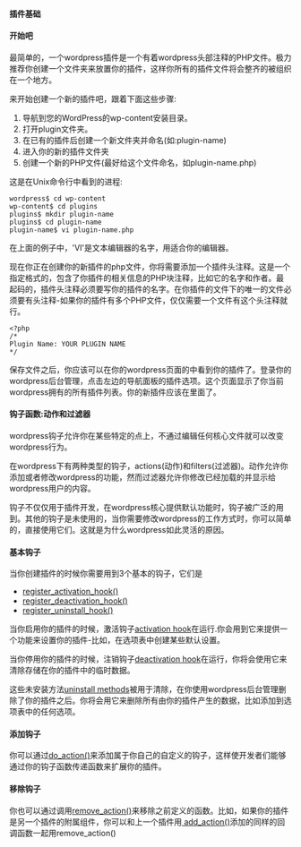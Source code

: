 #### 插件基础
#### 开始吧
最简单的，一个wordpress插件是一个有着wordpress头部注释的PHP文件。极力推荐你创建一个文件夹来放置你的插件，这样你所有的插件文件将会整齐的被组织在一个地方。

来开始创建一个新的插件吧，跟着下面这些步骤:
1. 导航到您的WordPress的wp-content安装目录。
2. 打开plugin文件夹。
3. 在已有的插件后创建一个新文件夹并命名(如:plugin-name)
4. 进入你的新的插件文件夹
5. 创建一个新的PHP文件(最好给这个文件命名，如plugin-name.php)

这是在Unix命令行中看到的进程:
```
wordpress$ cd wp-content
wp-content$ cd plugins
plugins$ mkdir plugin-name
plugins$ cd plugin-name
plugin-name$ vi plugin-name.php
```
在上面的例子中，'VI'是文本编辑器的名字，用适合你的编辑器。

现在你正在创建你的新插件的php文件，你将需要添加一个插件头注释。这是一个指定格式的，包含了你插件的相关信息的PHP块注释，比如它的名字和作者。最起码的，插件头注释必须要写你的插件的名字。在你插件的文件下的唯一的文件必须要有头注释-如果你的插件有多个PHP文件，仅仅需要一个文件有这个头注释就行。

```
<?php
/*
Plugin Name: YOUR PLUGIN NAME
*/
```
保存文件之后，你应该可以在你的wordpress页面的中看到你的插件了。登录你的wordpress后台管理，点击左边的导航面板的插件选项。这个页面显示了你当前wordpress拥有的所有插件列表。你的新插件应该在里面了。

#### 钩子函数:动作和过滤器
wordpress钩子允许你在某些特定的点上，不通过编辑任何核心文件就可以改变wordpress行为。

在wordpress下有两种类型的钩子，actions(动作)和filters(过滤器)。动作允许你添加或者修改wordpress的功能，然而过滤器允许你修改已经加载的并显示给wordpress用户的内容。

钩子不仅仅用于插件开发，在wordpress核心提供默认功能时，钩子被广泛的用到。其他的钩子是未使用的，当你需要修改wordpress的工作方式时，你可以简单的，直接使用它们。这就是为什么wordpress如此灵活的原因。

#### 基本钩子
当你创建插件的时候你需要用到3个基本的钩子，它们是
- [register_activation_hook()](https://developer.wordpress.org/reference/functions/register_activation_hook/)
- [register_deactivation_hook()](https://developer.wordpress.org/reference/functions/register_deactivation_hook/)
- [register_uninstall_hook()](https://developer.wordpress.org/reference/functions/register_uninstall_hook/)

当你启用你的插件的时候，激活钩子[activation hook](https://developer.wordpress.org/plugins/the-basics/activation-deactivation-hooks/)在运行.你会用到它来提供一个功能来设置你的插件-比如，在选项表中创建某些默认设置。

当你停用你的插件的时候，注销钩子[deactivation hook](https://developer.wordpress.org/plugins/the-basics/activation-deactivation-hooks/)在运行，你将会使用它来清除存储在你的插件中的临时数据。

这些未安装方法[uninstall methods](https://developer.wordpress.org/plugins/the-basics/uninstall-methods/)被用于清除，在你使用wordpress后台管理删除了你的插件之后。你将会用它来删除所有由你的插件产生的数据，比如添加到选项表中的任何选项。

#### 添加钩子
你可以通过[do_action()](https://developer.wordpress.org/reference/functions/do_action/)来添加属于你自己的自定义的钩子，这样使开发者们能够通过你的钩子函数传递函数来扩展你的插件。

#### 移除钩子
你也可以通过调用[remove_action()](https://developer.wordpress.org/reference/functions/remove_action/)来移除之前定义的函数。比如，如果你的插件是另一个插件的附属组件，你可以和上一个插件用[ add_action()](https://developer.wordpress.org/reference/functions/add_action/)添加的同样的回调函数一起用remove_action()

